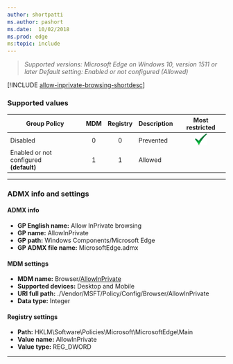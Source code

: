 ```yaml
---
author: shortpatti
ms.author: pashort
ms.date:  10/02/2018
ms.prod: edge
ms:topic: include
---
```


<!-- ## Allow InPrivate browsing -->
>*Supported versions: Microsoft Edge on Windows 10, version 1511 or later* 
>*Default setting:  Enabled or not configured (Allowed)*


[!INCLUDE [allow-inprivate-browsing-shortdesc](../shortdesc/allow-inprivate-browsing-shortdesc.md)]


### Supported values

|Group Policy  |MDM |Registry |Description |Most restricted |
|---|:---:|:---:|---|:---:|
|Disabled |0 |0 |Prevented |![Most restricted value](../images/check-gn.png) |
|Enabled or not configured<br>**(default)** |1 |1 |Allowed | |
---  

### ADMX info and settings

#### ADMX info
- **GP English name:** Allow InPrivate browsing
- **GP name:** AllowInPrivate 
- **GP path:** Windows Components/Microsoft Edge
- **GP ADMX file name:** MicrosoftEdge.admx

#### MDM settings
- **MDM name:** Browser/[AllowInPrivate](https://docs.microsoft.com/en-us/windows/client-management/mdm/policy-csp-browser#browser-allowinprivate)
- **Supported devices:** Desktop and Mobile
- **URI full path:** ./Vendor/MSFT/Policy/Config/Browser/AllowInPrivate 
- **Data type:** Integer

#### Registry settings
- **Path:** HKLM\\Software\\Policies\\Microsoft\\MicrosoftEdge\\Main 
- **Value name:** AllowInPrivate
- **Value type:** REG_DWORD

<hr>
